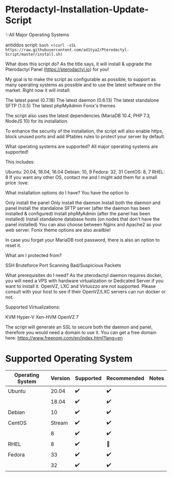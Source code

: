 # Pterodactyl-Installation-Update-Script
✨All Major Operating Systems

antiddos script:
`bash <(curl -sSL https://raw.githubusercontent.com/ad1tya2/Pterodactyl-Script/master/install.sh)`

What does this script do?
As the title says, it will install & upgrade the Pterodactyl Panel (https://pterodactyl.io) for you!

My goal is to make the script as configurable as possible, to support as many operating systems as possible and to use the latest software on the market. Right now it will install:

The latest panel (0.7.18)
The latest daemon (0.6.13)
The latest standalone SFTP (1.0.5)
The latest phpMyAdmin
Fonix's themes

The script also uses the latest dependencies (MariaDB 10.4, PHP 7.3, NodeJS 10) for its installation.

To enhance the security of the installation, the script will also enable https, block unused ports and add IPtables rules to protect your server by default.

What operating systems are supported?
All major operating systems are supported!

This includes:

Ubuntu: 20.04, 18.04, 16.04
Debian: 10, 9
Fedora: 32, 31
CentOS: 8, 7
RHEL: 8
If you want any other OS, contact me and I might add them for a small price :love:

What installation options do I have?
You have the option to

Only install the panel
Only install the daemon
Install both the daemon and panel
Install the standalone SFTP server (after the daemon has been installed & configured)
Install phpMyAdmin (after the panel has been installed)
Install standalone database hosts (on nodes that don't have the panel installed)
You can also choose between Nginx and Apache2 as your web server.
Fonix theme options are also availble!

In case you forget your MariaDB root password, there is also an option to reset it.

What am I protected from?

SSH Bruteforce
Port Scanning
Bad/Suspicious Packets

What prerequisites do I need?
As the pterodactyl daemon requires docker, you will need a VPS with hardware virtualization or Dedicated Server if you want to install it. OpenVZ, LXC and Virtuozzo are not supported. Please consult with your host to see if their OpenVZ/LXC servers can run docker or not.

Supported Virtualizations:

KVM
Hyper-V
Xen-HVM
OpenVZ 7

The script will generate an SSL to secure both the daemon and panel, therefore you would need a domain to use it. You can get a free domain here: https://www.freenom.com/en/index.html?lang=en

# Supported Operating System
| Operating System  | Version | Supported            | Recommended        | Notes                                |
| ----------------- | ------- | -------------------- | ------------------ | ------------------------------------ |
| Ubuntu            | 20.04   | :heavy_check_mark:   | :heavy_check_mark: |                                      |
|                   | 18.04   | :heavy_check_mark:   | :heavy_check_mark: |                                      |
| Debian            | 10      | :heavy_check_mark:   | :heavy_check_mark: |                                      |
| CentOS            | Stream  | :heavy_check_mark:   | :heavy_check_mark: |                                      |
|                   | 8       | :heavy_check_mark:   | :heavy_check_mark: |                                      |
| RHEL              | 8       | :heavy_check_mark:   | :red_circle:       |                                      |
| Fedora            | 33      | :heavy_check_mark:   | :heavy_check_mark: |                                      |
|                   | 32      | :heavy_check_mark:   | :heavy_check_mark: |                                      |
